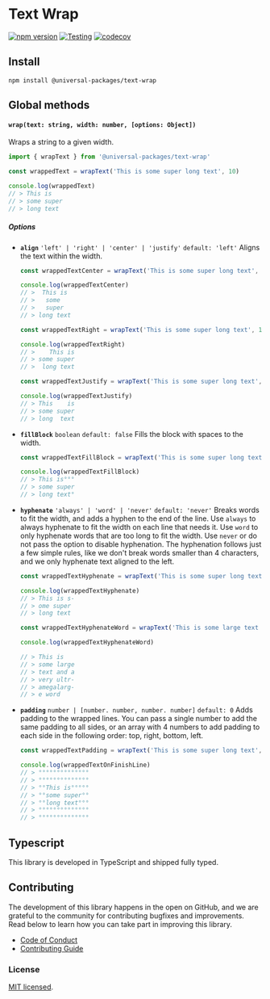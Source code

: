 # Text Wrap

[![npm version](https://badge.fury.io/js/@universal-packages%2Fworkflows.svg)](https://www.npmjs.com/package/@universal-packages/text-wrap)
[![Testing](https://github.com/universal-packages/universal-text-wrap/actions/text-wrap/testing.yml/badge.svg)](https://github.com/universal-packages/universal-text-wrap/actions/text-wrap/testing.yml)
[![codecov](https://codecov.io/gh/universal-packages/universal-text-wrap/branch/main/graph/badge.svg?token=CXPJSN8IGL)](https://codecov.io/gh/universal-packages/universal-text-wrap)

## Install

```shell
npm install @universal-packages/text-wrap
```

## Global methods

#### **`wrap(text: string, width: number, [options: Object])`**

Wraps a string to a given width.

```js
import { wrapText } from '@universal-packages/text-wrap'

const wrappedText = wrapText('This is some super long text', 10)

console.log(wrappedText)
// > This is
// > some super
// > long text
```

##### Options

- **`align`** `'left' | 'right' | 'center' | 'justify'` `default: 'left'`
  Aligns the text within the width.

  ```js
  const wrappedTextCenter = wrapText('This is some super long text', 9, { align: 'center' })

  console.log(wrappedTextCenter)
  // >  This is
  // >   some
  // >   super
  // > long text

  const wrappedTextRight = wrapText('This is some super long text', 10, { align: 'right' })

  console.log(wrappedTextRight)
  // >    This is
  // > some super
  // >  long text

  const wrappedTextJustify = wrapText('This is some super long text', 10, { align: 'justify' })

  console.log(wrappedTextJustify)
  // > This    is
  // > some super
  // > long  text
  ```

- **`fillBlock`** `boolean` `default: false`
  Fills the block with spaces to the width.

  ```js
  const wrappedTextFillBlock = wrapText('This is some super long text', 10, { fillBlock: true })

  console.log(wrappedTextFillBlock)
  // > This is°°°
  // > some super
  // > long text°
  ```

- **`hyphenate`** `'always' | 'word' | 'never'` `default: 'never'`
  Breaks words to fit the width, and adds a hyphen to the end of the line. Use `always` to always hyphenate to fit the width on each line that needs it. Use `word` to only hyphenate words that are too long to fit the width. Use `never` or do not pass the option to disable hyphenation. The hyphenation follows just a few simple rules, like we don't break words smaller than 4 characters, and we only hyphenate text aligned to the left.

  ```js
  const wrappedTextHyphenate = wrapText('This is some super long text', 10, { hyphenate: 'always' })

  console.log(wrappedTextHyphenate)
  // > This is s-
  // > ome super
  // > long text

  const wrappedTextHyphenateWord = wrapText('This is some large text and a very ultramegalarge word', 10, { hyphenate: 'word' })

  console.log(wrappedTextHyphenateWord)

  // > This is
  // > some large
  // > text and a
  // > very ultr-
  // > amegalarg-
  // > e word
  ```

- **`padding`** `number | [number. number, number. number]` `default: 0`
  Adds padding to the wrapped lines. You can pass a single number to add the same padding to all sides, or an array with 4 numbers to add padding to each side in the following order: top, right, bottom, left.

  ```js
  const wrappedTextPadding = wrapText('This is some super long text', 10, { padding: 2 })

  console.log(wrappedTextOnFinishLine)
  // > °°°°°°°°°°°°°°
  // > °°°°°°°°°°°°°°
  // > °°This is°°°°°
  // > °°some super°°
  // > °°long text°°°
  // > °°°°°°°°°°°°°°
  // > °°°°°°°°°°°°°°
  ```

## Typescript

This library is developed in TypeScript and shipped fully typed.

## Contributing

The development of this library happens in the open on GitHub, and we are grateful to the community for contributing bugfixes and improvements. Read below to learn how you can take part in improving this library.

- [Code of Conduct](./CODE_OF_CONDUCT.md)
- [Contributing Guide](./CONTRIBUTING.md)

### License

[MIT licensed](./LICENSE).

